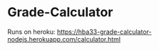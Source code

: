 # Grade-Calculator

Runs on heroku: https://hba33-grade-calculator-nodejs.herokuapp.com/calculator.html
